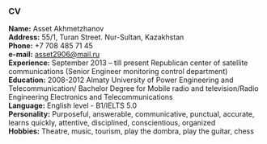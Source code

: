 ### CV  
**Name:** Asset Akhmetzhanov  
**Address:** 55/1, Turan Street. Nur-Sultan, Kazakhstan  
**Phone:** +7 708 485 71 45  
**e-mail:** asset2906@mail.ru  
**Experience:** September 2013 – till present Republican center of satellite communications (Senior Engineer monitoring control department)  
**Education:** 2008-2012 Almaty University of Power Engineering and Telecommunication/ Bachelor Degree for Mobile radio and television/Radio Engineering Electronics and Telecommunications  
**Language:** English level - B1/IELTS 5.0  
**Personality:** Purposeful, answerable, communicative, punctual, accurate, learns quickly, attentive, disciplined, conscientious, organized  
**Hobbies:** Theatre, music, tourism, play the dombra, play the guitar, chess  


